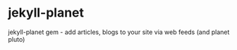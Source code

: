 jekyll-planet
=============

jekyll-planet gem - add articles, blogs to your site via web feeds (and planet pluto)
